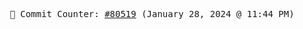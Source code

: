 <p align="center">
    <samp>
        📮 Commit Counter: <a href="https://github.com/Javascript-void0/Javascript-void0/commits/main">#80519</a> (January 28, 2024 @ 11:44 PM)
    </samp>
</p>